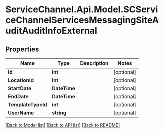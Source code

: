 # ServiceChannel.Api.Model.SCServiceChannelServicesMessagingSiteAuditAuditInfoExternal

## Properties

Name | Type | Description | Notes
------------ | ------------- | ------------- | -------------
**Id** | **int** |  | [optional] 
**LocationId** | **int** |  | [optional] 
**StartDate** | **DateTime** |  | [optional] 
**EndDate** | **DateTime** |  | [optional] 
**TemplateTypeId** | **int** |  | [optional] 
**UserName** | **string** |  | [optional] 

[[Back to Model list]](../README.md#documentation-for-models) [[Back to API list]](../README.md#documentation-for-api-endpoints) [[Back to README]](../README.md)

